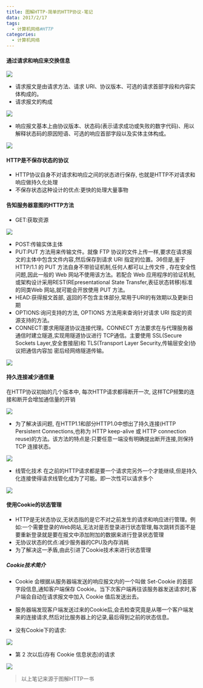 ```yaml
---
title: 图解HTTP-简单的HTTP协议-笔记
data: 2017/2/17
tags:
  - 计算机网络#HTTP
categories:
  - 计算机网络
---
```


#### 通过请求和响应来交换信息

![](/uploads/图解HTTP/简单的HTTP协议01.jpg)
<!-- more -->
* 请求报文是由请求方法、请求 URI、协议版本、可选的请求首部字段和内容实体构成的。
* 请求报文的构成

![](/uploads/图解HTTP/简单的HTTP协议02.jpg)

* 响应报文基本上由协议版本、状态码(表示请求成功或失败的数字代码)、用以解释状态码的原因短语、可选的响应首部字段以及实体主体构成。

![](/uploads/图解HTTP/简单的HTTP协议03.jpg)

#### HTTP是不保存状态的协议
* HTTP协议自身不对请求和响应之间的状态进行保存, 也就是HTTP不对请求和响应做持久化处理
* 不保存状态这种设计的优点:更快的处理大量事物

#### 告知服务器意图的HTTP方法

* GET:获取资源

![](/uploads/图解HTTP/简单的HTTP协议04.png)

* POST:传输实体主体
* PUT:PUT 方法用来传输文件。就像 FTP 协议的文件上传一样,要求在请求报文的主体中包含文件内容,然后保存到请求 URI 指定的位置。36但是,鉴于 HTTP/1.1 的 PUT 方法自身不带验证机制,任何人都可以上传文件 , 存在安全性问题,因此一般的 Web 网站不使用该方法。若配合 Web 应用程序的验证机制,或架构设计采用REST(REpresentational State Transfer,表征状态转移)标准的同类Web 网站,就可能会开放使用 PUT 方法。
* HEAD:获得报文首部, 返回的不包含主体部分,常用于URI的有效期以及更新日期
* OPTIONS:询问支持的方法, OPTIONS 方法用来查询针对请求 URI 指定的资源支持的方法。
* CONNECT:要求用隧道协议连接代理。CONNECT 方法要求在与代理服务器通信时建立隧道,实现用隧道协议进行 TCP通信。主要使用 SSL(Secure Sockets Layer,安全套接层)和 TLS(Transport Layer Security,传输层安全)协议把通信内容加 密后经网络隧道传输。

![](/uploads/图解HTTP/简单的HTTP协议05.jpg)

#### 持久连接减少通信量

在HTTP协议初始的几个版本中, 每次HTTP请求都得断开一次, 这样TCP频繁的连接和断开会增加通信量的开销

![](/uploads/图解HTTP/简单的HTTP协议06.jpg)

* 为了解决该问题, 在HTTP1.1和部分HTTP1.0中想出了持久连接(HTTP Persistent Connections,也称为 HTTP keep-alive 或
HTTP connection reuse)的方法。该方法的特点是:只要任意一端没有明确提出断开连接,则保持 TCP 连接状态。

![](/uploads/图解HTTP/简单的HTTP协议07.jpg)

* 线管化技术
在之前的HTTP请求都是要一个请求完另外一个才能继续,但是持久化连接使得请求线管化成为了可能。即一次性可以请求多个

![](/uploads/图解HTTP/简单的HTTP协议08.jpg)

#### 使用Cookie的状态管理

* HTTP是无状态协议,无状态指的是它不对之前发生的请求和响应进行管理。例如:一个需要登录的Web网站,无法对是否登录进行状态管理,每次跳转页面不是要重新登录就是要在报文中添加附加的数据来进行登录状态管理
* 无协议状态的优点:减少服务器的CPU及内存消耗
* 为了解决这一矛盾,由此引进了Cookie技术来进行状态管理

##### Cookie技术简介

* Cookie 会根据从服务器端发送的响应报文内的一个叫做 Set-Cookie 的首部字段信息,通知客户端保存 Cookie。当下次客户端再往该服务器发送请求时,客户端会自动在请求报文中加入 Cookie 值后发送出去。

* 服务器端发现客户端发送过来的Cookie后,会去检查究竟是从哪一个客户端发来的连接请求,然后对比服务器上的记录,最后得到之前的状态信息。
* 没有Cookie下的请求:

![](/uploads/图解HTTP/简单的HTTP协议09.jpg)

* 第 2 次以后(存有 Cookie 信息状态)的请求

![](/uploads/图解HTTP/简单的HTTP协议10.jpg)

> 以上笔记来源于图解HTTP一书
